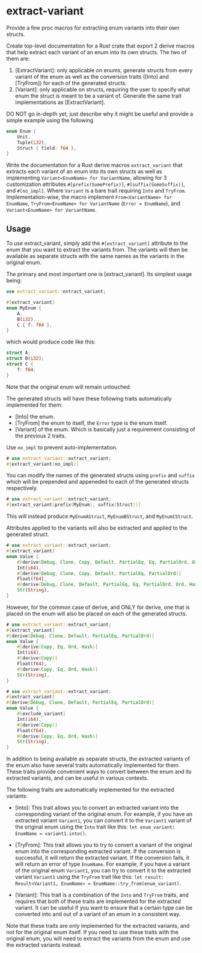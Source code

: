 # extract-variant
Provide a few proc macros for extracting enum variants into their own structs.


Create top-level documentation for a Rust crate that export 2 derive macros that help extract each variant of an enum into its own structs.
The two of them are:
1. [ExtractVariant]: only applicable on enums, generate structs from every variant of the enum as well as the conversion traits ([Into] and [TryFrom]) for each of the generated structs.
2. [Variant]: only applicable on structs, requiring the user to specify what enum the struct is meant to be a variant of. Generate the same trait implementations as [ExtractVariant].

DO NOT go in-depth yet, just describe why it might be useful and provide a simple example using the following
```rust
enum Enum {
    Unit,
    Tuple(i32),
    Struct { field: f64 },
}
```

Write the documentation for a Rust derive macros `extract_variant` that extracts each variant of an enum into its own structs as well as implementing `Variant<EnumName> for VariantName`, allowing for 3 customization attributes `#[prefix(SomePrefix)]`, `#[suffix(SomeSuffix)]`, and `#[no_impl]`.
Where `Variant` is a bare trait requiring `Into` and `TryFrom`. Implementation-wise, the macro implement `From<VariantName> for EnumName`, `TryFrom<EnumName> for VariantName` (`Error = EnumName`), and `Variant<EnumName> for VariantName`.


## Usage
To use extract_variant, simply add the `#[extract_variant]` attribute to the enum that you want to extract the variants from. The variants will then be available as separate structs with the same names as the variants in the original enum.

The primary and most important one is [extract_variant]. Its simplest usage being:

```rust
use extract_variant::extract_variant;

#[extract_variant]
enum MyEnum {
    A,
    B(i32),
    C { f: f64 },
}
```
which would produce code like this:
```rust
struct A;
struct B(i32);
struct C {
    f: f64,
}
```
Note that the original enum will remain untouched.

The generated structs will have these following traits automatically implemented for them:
- [Into] the enum.
- [TryFrom] the enum to itself, the `Error` type is the enum itself.
- [Variant] of the enum. Which is basically just a requirement consisting of the previous 2 traits.

Use `no_impl` to prevent auto-implementation.
```rust
# use extract_variant::extract_variant;
#[extract_variant(no_impl)]
```

You can modify the names of the generated structs using `prefix` and `suffix` which will be prepended and appeneded to each of the generated structs respectively.

```rust
# use extract_variant::extract_variant;
#[extract_variant(prefix(MyEnum), suffix(Struct))]
```

This will instead produce `MyEnumAStruct`, `MyEnumBStruct`, and `MyEnumCStruct`.


Attributes applied to the variants will also be extracted and applied to the generated struct.

```rust
# use extract_variant::extract_variant;
#[extract_variant]
enum Value {
    #[derive(Debug, Clone, Copy, Default, PartialEq, Eq, PartialOrd, Ord, Hash)]
    Int(i64),
    #[derive(Debug, Clone, Copy, Default, PartialEq, PartialOrd)]
    Float(f64),
    #[derive(Debug, Clone, Default, PartialEq, Eq, PartialOrd, Ord, Hash)]
    Str(String),
}
```

However, for the common case of derive, and ONLY for derive, one that is placed on the enum will also be placed on each of the generated structs.
```rust
# use extract_variant::extract_variant;
#[extract_variant]
#[derive(Debug, Clone, Default, PartialEq, PartialOrd)]
enum Value {
    #[derive(Copy, Eq, Ord, Hash)]
    Int(i64),
    #[derive(Copy)]
    Float(f64),
    #[derive(Copy, Eq, Ord, Hash)]
    Str(String),
}
```

```rust
# use extract_variant::extract_variant;
#[extract_variant]
#[derive(Debug, Clone, Default, PartialEq, PartialOrd)]
enum Value {
    #[exclude_variant]
    Int(i64),
    #[derive(Copy)]
    Float(f64),
    #[derive(Copy, Eq, Ord, Hash)]
    Str(String),
}
```

In addition to being available as separate structs, the extracted variants of the enum also have several traits automatically implemented for them. These traits provide convenient ways to convert between the enum and its extracted variants, and can be useful in various contexts.

The following traits are automatically implemented for the extracted variants:

- [Into]<EnumName>: This trait allows you to convert an extracted variant into the corresponding variant of the original enum. For example, if you have an extracted variant `Variant1`, you can convert it to the `Variant1` variant of the original enum using the `Into` trait like this: `let enum_variant: EnumName = variant1.into()`.

- [TryFrom]<EnumName>: This trait allows you to try to convert a variant of the original enum into the corresponding extracted variant. If the conversion is successful, it will return the extracted variant. If the conversion fails, it will return an error of type `EnumName`. For example, if you have a variant of the original enum `Variant1`, you can try to convert it to the extracted variant `Variant1` using the `TryFrom` trait like this: `let result: Result<Variant1, EnumName> = EnumName::try_from(enum_variant)`.

- [Variant]: This trait is a combination of the `Into` and `TryFrom` traits, and requires that both of these traits are implemented for the extracted variant. It can be useful if you want to ensure that a certain type can be converted into and out of a variant of an enum in a consistent way.

Note that these traits are only implemented for the extracted variants, and not for the original enum itself. If you need to use these traits with the original enum, you will need to extract the variants from the enum and use the extracted variants instead.
